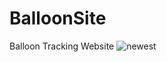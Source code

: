 # BalloonSite
Balloon Tracking Website
![newest](https://github.com/hcm444/BalloonSite/assets/32826270/7c944e89-f327-49a7-93e4-19a26b4375f8)
